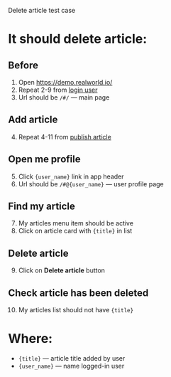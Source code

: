 Delete article test case

# It should delete article:

## Before

1. Open https://demo.realworld.io/
2. Repeat 2-9 from [login user](../../login_user.md)
3. Url should be `/#/` — main page

## Add article

4. Repeat 4-11 from [publish article](publish_article.md)

## Open me profile

5. Click `{user_name}` link in app header
6. Url should be `/#@{user_name}` — user profile page

## Find my article

7. My articles menu item should be active
8. Click on article card with `{title}` in list

## Delete article

9. Click on **Delete article** button

## Check article has been deleted

10. My articles list should not have `{title}`

# Where:

* `{title}` — article title added by user
* `{user_name}` — name logged-in user
